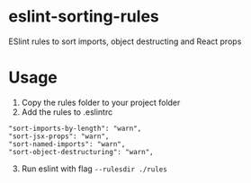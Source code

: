 # eslint-sorting-rules
ESlint rules to sort imports, object destructing and React props 

# Usage
1) Copy the rules folder to your project folder 
2) Add the rules to .eslintrc
```
"sort-imports-by-length": "warn",
"sort-jsx-props": "warn",
"sort-named-imports": "warn",
"sort-object-destructuring": "warn",
```
3) Run eslint with flag `--rulesdir ./rules`